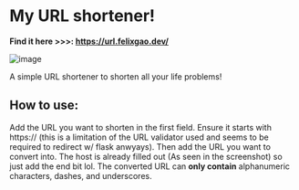 # My URL shortener!

**Find it here >>>: https://url.felixgao.dev/**

![image](https://github.com/user-attachments/assets/de133df7-14e5-4597-a33d-ad72e0bc1909)


A simple URL shortener to shorten all your life problems!

## How to use:

Add the URL you want to shorten in the first field. Ensure it starts with https:// (this is a limitation of the URL validator used and seems to be required to redirect w/ flask anwyays). Then add the URL you want to convert into. The host is already filled out (As seen in the screenshot) so just add the end bit lol. The converted URL can **only contain** alphanumeric characters, dashes, and underscores.